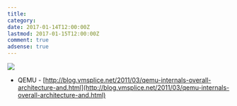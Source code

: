 ```yaml
---
title:
category:
date: 2017-01-14T12:00:00Z
lastmod: 2017-01-15T12:00:00Z
comment: true
adsense: true
---
```


![]({{site.baseurl}}/images/theory_analysis/KVM_QEMU/QEMU_non-iothread.PNG)

* QEMU - [http://blog.vmsplice.net/2011/03/qemu-internals-overall-architecture-and.html](http://blog.vmsplice.net/2011/03/qemu-internals-overall-architecture-and.html)
